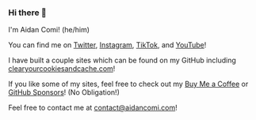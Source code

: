 ### Hi there 👋

I'm Aidan Comi! (he/him)

You can find me on [Twitter](https://twitter.com/aidancomi), [Instagram](https://www.instagram.com/aidancomi/), [TikTok](https://www.tiktok.com/@aidancomi), and [YouTube](https://comi.link/youtube)!

I have built a couple sites which can be found on my GitHub including [clearyourcookiesandcache.com](https://clearyourcookiesandcache.com)!

If you like some of my sites, feel free to check out my [Buy Me a Coffee](https://www.buymeacoffee.com/aidancomi) or [GitHub Sponsors](https://github.com/sponsors/aidancomi)! (No Obligation!)

Feel free to contact me at [contact@aidancomi.com](mailto:contact@aidancomi.com)!
